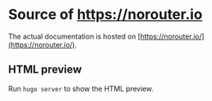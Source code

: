 # Source of https://norouter.io

The actual documentation is hosted on [https://norouter.io/](https://norouter.io/).

## HTML preview
Run `hugo server` to show the HTML preview.
